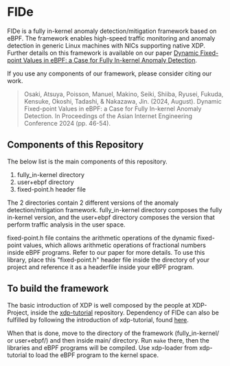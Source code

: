 # FIDe
FIDe is a fully in-kernel anomaly detection/mitigation framework based on eBPF. The framework enables high-speed traffic monitoring and anomaly detection in generic Linux machines with NICs supporting native XDP. Further details on this framework is available on our paper [Dynamic Fixed-point Values in eBPF: a Case for Fully In-kernel Anomaly Detection](https://dl.acm.org/doi/abs/10.1145/3674213.3674219). 

If you use any components of our framework, please consider citing our work.
>Osaki, Atsuya, Poisson, Manuel, Makino, Seiki, Shiiba, Ryusei, Fukuda, Kensuke, Okoshi, Tadashi, & Nakazawa, Jin. (2024, August). Dynamic Fixed-point Values in eBPF: a Case for Fully In-kernel Anomaly Detection. In Proceedings of the Asian Internet Engineering Conference 2024 (pp. 46-54).

## Components of this Repository
The below list is the main components of this repository.
1. fully_in-kernel directory
2. user+ebpf directory
3. fixed-point.h header file

The 2 directories contain 2 different versions of the anomaly detection/mitigation framework. 
fully_in-kernel directory composes the fully in-kernel version, and the user+ebpf directory composes the version that perform traffic analysis in the user space.

fixed-point.h file contains the arithmetic operations of the dynamic fixed-point values, which allows arithmetic operations of fractional numbers inside eBPF programs. Refer to our paper for more details. To use this library, place this "fixed-point.h" header file inside the directory of your project and reference it as a headerfile inside your eBPF program.

## To build the framework
The basic introduction of XDP is well composed by the people at XDP-Project, inside the [xdp-tutorial](https://github.com/xdp-project/xdp-tutorial) repository. Dependency of FIDe can also be fulfilled by following the introduction of xdp-tutorial, found [here](https://github.com/xdp-project/xdp-tutorial/blob/master/setup_dependencies.org).

When that is done, move to the directory of the framework (fully_in-kernel/ or user+ebpf/) and then inside main/ directory. Run `make` there, then the libraries and eBPF programs will be compiled. Use xdp-loader from xdp-tutorial to load the eBPF program to the kernel space.
